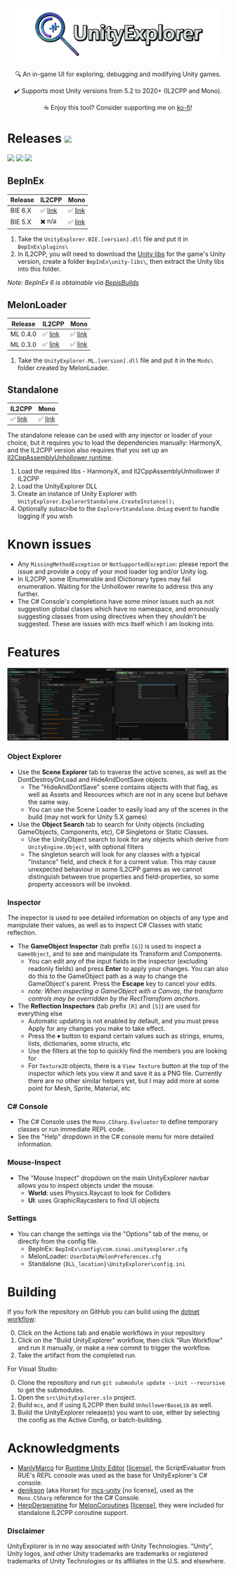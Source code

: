 <p align="center">
  <img align="center" src="img/icon.png">
</p>

<p align="center">
  🔍 An in-game UI for exploring, debugging and modifying Unity games.
</p>
<p align="center">
  ✔️ Supports most Unity versions from 5.2 to 2020+ (IL2CPP and Mono).
</p>
<p align="center">
  ☕ Enjoy this tool? Consider supporting me on <a href="https://ko-fi.com/sinaidev">ko-fi</a>!
</p>

# Releases  [![](https://img.shields.io/github/downloads/sinai-dev/UnityExplorer/total.svg)](../../releases)

[![](https://img.shields.io/github/release/sinai-dev/UnityExplorer.svg?label=version)](../../releases/latest) [![](https://img.shields.io/github/workflow/status/sinai-dev/UnityExplorer/Build%20UnityExplorer)](https://github.com/sinai-dev/UnityExplorer/actions) [![](https://img.shields.io/github/downloads/sinai-dev/UnityExplorer/latest/total.svg)](../../releases/latest)

## BepInEx

| Release | IL2CPP | Mono |
| ------- | ------ | ---- |
| BIE 6.X | ✅ [link](https://github.com/sinai-dev/UnityExplorer/releases/latest/download/UnityExplorer.BepInEx.Il2Cpp.zip) | ✅ [link](https://github.com/sinai-dev/UnityExplorer/releases/latest/download/UnityExplorer.BepInEx6.Mono.zip) |
| BIE 5.X | ✖️ n/a | ✅ [link](https://github.com/sinai-dev/UnityExplorer/releases/latest/download/UnityExplorer.BepInEx5.Mono.zip) |

1. Take the `UnityExplorer.BIE.[version].dll` file and put it in `BepInEx\plugins\`
2. In IL2CPP, you will need to download the [Unity libs](https://github.com/LavaGang/Unity-Runtime-Libraries) for the game's Unity version, create a folder `BepInEx\unity-libs\`, then extract the Unity libs into this folder.

<i>Note: BepInEx 6 is obtainable via [BepisBuilds](https://builds.bepis.io/projects/bepinex_be)</i>

## MelonLoader

| Release | IL2CPP | Mono |
| ------- | ------ | ---- |
| ML 0.4.0 | ✅ [link](https://github.com/sinai-dev/UnityExplorer/releases/latest/download/UnityExplorer.MelonLoader.Il2Cpp.zip) | ✅ [link](https://github.com/sinai-dev/UnityExplorer/releases/latest/download/UnityExplorer.MelonLoader.Mono.zip) | 
| ML 0.3.0 | ✅ [link](https://github.com/sinai-dev/UnityExplorer/releases/latest/download/UnityExplorer.MelonLoader_Legacy.Il2Cpp.zip) | ✅ [link](https://github.com/sinai-dev/UnityExplorer/releases/latest/download/UnityExplorer.MelonLoader_Legacy.Mono.zip) | 

1. Take the `UnityExplorer.ML.[version].dll` file and put it in the `Mods\` folder created by MelonLoader.

## Standalone

| IL2CPP | Mono |
| ------ | ---- |
| ✅ [link](https://github.com/sinai-dev/UnityExplorer/releases/latest/download/UnityExplorer.Standalone.Il2Cpp.zip) | ✅ [link](https://github.com/sinai-dev/UnityExplorer/releases/latest/download/UnityExplorer.Standalone.Mono.zip) | 

The standalone release can be used with any injector or loader of your choice, but it requires you to load the dependencies manually: HarmonyX, and the IL2CPP version also requires that you set up an [Il2CppAssemblyUnhollower runtime](https://github.com/knah/Il2CppAssemblyUnhollower#required-external-setup).

1. Load the required libs - HarmonyX, and Il2CppAssemblyUnhollower if IL2CPP
2. Load the UnityExplorer DLL
3. Create an instance of Unity Explorer with `UnityExplorer.ExplorerStandalone.CreateInstance();`
4. Optionally subscribe to the `ExplorerStandalone.OnLog` event to handle logging if you wish

# Known issues
* Any `MissingMethodException` or `NotSupportedException`: please report the issue and provide a copy of your mod loader log and/or Unity log.
* In IL2CPP, some IEnumerable and IDictionary types may fail enumeration. Waiting for the Unhollower rewrite to address this any further.
* The C# Console's completions have some minor issues such as not suggestion global classes which have no namespace, and erronously suggesting classes from using directives when they shouldn't be suggested. These are issues with mcs itself which I am looking into.

# Features

<p align="center">
  <a href="https://raw.githubusercontent.com/sinai-dev/UnityExplorer/master/img/preview.png">
    <img src="img/preview.png" />
  </a>
</p>

### Object Explorer

* Use the <b>Scene Explorer</b> tab to traverse the active scenes, as well as the DontDestroyOnLoad and HideAndDontSave objects.
  * The "HideAndDontSave" scene contains objects with that flag, as well as Assets and Resources which are not in any scene but behave the same way.
  * You can use the Scene Loader to easily load any of the scenes in the build (may not work for Unity 5.X games)
* Use the <b>Object Search</b> tab to search for Unity objects (including GameObjects, Components, etc), C# Singletons or Static Classes.
  * Use the UnityObject search to look for any objects which derive from `UnityEngine.Object`, with optional filters
  * The singleton search will look for any classes with a typical "Instance" field, and check it for a current value. This may cause unexpected behaviour in some IL2CPP games as we cannot distinguish between true properties and field-properties, so some property accessors will be invoked.

### Inspector

The inspector is used to see detailed information on objects of any type and manipulate their values, as well as to inspect C# Classes with static reflection.

* The <b>GameObject Inspector</b> (tab prefix `[G]`) is used to inspect a `GameObject`, and to see and manipulate its Transform and Components.
  * You can edit any of the input fields in the inspector (excluding readonly fields) and press <b>Enter</b> to apply your changes. You can also do this to the GameObject path as a way to change the GameObject's parent. Press the <b>Escape</b> key to cancel your edits.
  * <i>note: When inspecting a GameObject with a Canvas, the transform controls may be overridden by the RectTransform anchors.</i>
* The <b>Reflection Inspectors</b> (tab prefix `[R]` and `[S]`) are used for everything else
  * Automatic updating is not enabled by default, and you must press Apply for any changes you make to take effect.
  * Press the `▼` button to expand certain values such as strings, enums, lists, dictionaries, some structs, etc
  * Use the filters at the top to quickly find the members you are looking for
  * For `Texture2D` objects, there is a `View Texture` button at the top of the inspector which lets you view it and save it as a PNG file. Currently there are no other similar helpers yet, but I may add more at some point for Mesh, Sprite, Material, etc

### C# Console

* The C# Console uses the `Mono.CSharp.Evaluator` to define temporary classes or run immediate REPL code.
* See the "Help" dropdown in the C# console menu for more detailed information.

### Mouse-Inspect

* The "Mouse Inspect" dropdown on the main UnityExplorer navbar allows you to inspect objects under the mouse.
  * <b>World</b>: uses Physics.Raycast to look for Colliders
  * <b>UI</b>: uses GraphicRaycasters to find UI objects

### Settings

* You can change the settings via the "Options" tab of the menu, or directly from the config file.
  * BepInEx: `BepInEx\config\com.sinai.unityexplorer.cfg`
  * MelonLoader: `UserData\MelonPreferences.cfg`
  * Standalone `{DLL_location}\UnityExplorer\config.ini`

# Building

If you fork the repository on GitHub you can build using the [dotnet workflow](https://github.com/sinai-dev/UnityExplorer/blob/master/.github/workflows/dotnet.yml):

0. Click on the Actions tab and enable workflows in your repository
1. Click on the "Build UnityExplorer" workflow, then click "Run Workflow" and run it manually, or make a new commit to trigger the workflow.
2. Take the artifact from the completed run.

For Visual Studio:

0. Clone the repository and run `git submodule update --init --recursive` to get the submodules.
1. Open the `src\UnityExplorer.sln` project.
2. Build `mcs`, and if using IL2CPP then build `UnhollowerBaseLib` as well.
3. Build the UnityExplorer release(s) you want to use, either by selecting the config as the Active Config, or batch-building.

# Acknowledgments

* [ManlyMarco](https://github.com/ManlyMarco) for [Runtime Unity Editor](https://github.com/ManlyMarco/RuntimeUnityEditor) \[[license](THIRDPARTY_LICENSES.md#runtimeunityeditor-license)\], the ScriptEvaluator from RUE's REPL console was used as the base for UnityExplorer's C# console.
* [denikson](https://github.com/denikson) (aka Horse) for [mcs-unity](https://github.com/denikson/mcs-unity) \[no license\], used as the `Mono.CSharp` reference for the C# Console.
* [HerpDerpenstine](https://github.com/HerpDerpinstine) for [MelonCoroutines](https://github.com/LavaGang/MelonLoader/blob/6cc958ec23b5e2e8453a73bc2e0d5aa353d4f0d1/MelonLoader.Support.Il2Cpp/MelonCoroutines.cs) \[[license](THIRDPARTY_LICENSES.md#melonloader-license)\], they were included for standalone IL2CPP coroutine support.

### Disclaimer

UnityExplorer is in no way associated with Unity Technologies. "Unity", Unity logos, and other Unity trademarks are trademarks or registered trademarks of Unity Technologies or its affiliates in the U.S. and elsewhere.

